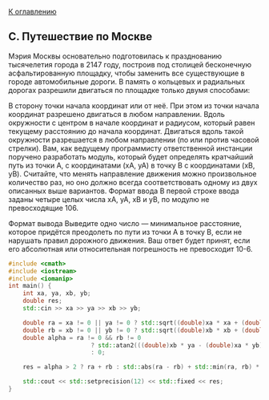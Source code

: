 [К оглавлению](../../README.md)

## C. Путешествие по Москве

Мэрия Москвы основательно подготовилась к празднованию тысячелетия города в 2147 году, построив под столицей бесконечную асфальтированную площадку, чтобы заменить все существующие в городе автомобильные дороги. В память о кольцевых и радиальных дорогах разрешили двигаться по площадке только двумя способами:

В сторону точки начала координат или от неё. При этом из точки начала координат разрешено двигаться в любом направлении.
Вдоль окружности с центром в начале координат и радиусом, который равен текущему расстоянию до начала координат. Двигаться вдоль такой окружности разрешается в любом направлении (по или против часовой стрелки). Вам, как ведущему программисту ответственной инстанции поручено разработать модуль, который будет определять кратчайший путь из точки A, с координатами (xA, yA) в точку B с координатами (xB, yB). Считайте, что менять направление движения можно произвольное количество раз, но оно должно всегда соответствовать одному из двух описанных выше вариантов.
Формат ввода
В первой строке ввода заданы четыре целых числа xA, yA, xB и yB, по модулю не превосходящие 106.

Формат вывода
Выведите одно число — минимальное расстояние, которое придётся преодолеть по пути из точки A в точку B, если не нарушать правил дорожного движения. Ваш ответ будет принят, если его абсолютная или относительная погрешность не превосходит 10-6.

```cpp
#include <cmath>
#include <iostream>
#include <iomanip>
int main() {
    int xa, ya, xb, yb;
    double res;
    std::cin >> xa >> ya >> xb >> yb;

    double ra = xa != 0 || ya != 0 ? std::sqrt((double)xa * xa + (double)ya * ya) : 0;
    double rb = xb != 0 || yb != 0 ? std::sqrt((double)xb * xb + (double)yb * yb) : 0;
    double alpha = ra != 0 && rb != 0
                       ? std::atan2(((double)xb * ya - (double)xa * yb), ((double)xa * xb + (double)ya * yb))
                       : 0;

    res = alpha > 2 ? ra + rb : std::abs(ra - rb) + std::min(ra, rb) * std::abs(alpha);

    std::cout << std::setprecision(12) << std::fixed << res;
}
```